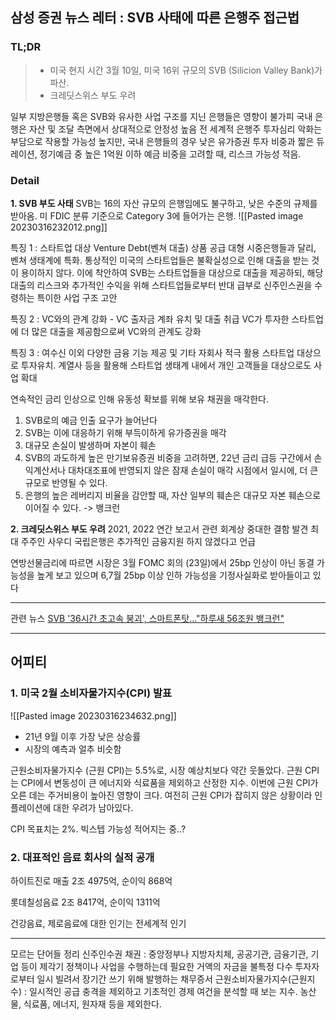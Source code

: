 ## 삼성 증권 뉴스 레터 : SVB 사태에 따른 은행주 접근법

### TL;DR
> - 미국 현지 시간 3월 10일, 미국 16위 규모의 SVB (Silicion Valley Bank)가 파산.
> - 크레딧스위스 부도 우려

일부 지방은행들 혹은 SVB와 유사한 사업 구조를 지닌 은행들은 영향이 불가피
국내 은행은 자산 및 조달 측면에서 상대적으로 안정성 높음
전 세계적 은행주 투자심리 악화는 부담으로 작용할 가능성 높지만,
국내 은행들의 경우 낮은 유가증권 투자 비중과 짧은 듀레이션, 정기예금 중 높은 1억원 이하 예금 비중을 고려할 때, 리스크 가능성 적음.

### Detail

**1. SVB 부도 사태**
SVB는 16의 자산 규모의 은행임에도 불구하고, 낮은 수준의 규제를 받아옴.
미 FDIC 분류 기준으로 Category 3에 들어가는 은행.
![[Pasted image 20230316232012.png]]

특징 1 : 스타트업 대상 Venture Debt(벤쳐 대출) 상품 공급
대형 시중은행들과 달리, 벤쳐 생태계에 특화. 통상적인 미국의 스타트업들은 불확실성으로 인해 대출을 받는 것이 용이하지 않다. 이에 착안하여 SVB는 스타트업들을 대상으로 대출을 제공하되, 해당 대출의 리스크와 추가적인 수익을 위해 스타트업들로부터 반대 급부로 신주인스권을 수령하는 특이한 사업 구조 고안

특징 2 : VC와의 관계 강화 - VC 출자금 계좌 유치 및 대출 취급
VC가 투자한 스타트업에 더 많은 대출을 제공함으로써 VC와의 관계도 강화

특징 3 : 여수신 이외 다양한 금융 기능 제공 및 기타 자회사 적극 활용
스타트업 대상으로 투자유치. 계열사 등을 활용해 스타트업 생태계 내에서 개인 고객들을 대상으로도 사업 확대

연속적인 금리 인상으로 인해 유동성 확보를 위해 보유 채권을 매각한다. 
1) SVB로의 예금 인출 요구가 늘어난다
2) SVB는 이에 대응하기 위해 부득이하게 유가증권을 매각
3) 대규모 손실이 발생하며 자본이 훼손
4) SVB의 과도하게 높은 만기보유증권 비중을 고려하면, 22년 금리 급등 구간에서 손익계산서나 대차대조표에 반영되지 않은 잠재 손실이 매각 시점에서 일시에, 더 큰 규모로 반영될 수 있다.
5) 은행의 높은 레버리지 비율을 감안할 때, 자산 일부의 훼손은 대규모 자본 훼손으로 이어질 수 있다.
-> 뱅크런


**2. 크레딧스위스 부도 우려**
2021, 2022 연간 보고서 관련 회계상 중대한 결함 발견
최대 주주인 사우디 국립은행은 추가적인 금융지원 하지 않겠다고 언급

연방선물금리에 따르면 시장은 3월 FOMC 회의 (23일)에서 25bp 인상이 아닌 동결 가능성을 높게 보고 있으며 6,7월 25bp 이상 인하 가능성을 기정사실화로 받아들이고 있다

---
관련 뉴스
[SVB '36시간 초고속 붕괴', 스마트폰탓…"하루새 56조원 뱅크런"](https://n.news.naver.com/mnews/article/001/0013809312?sid=104)

---
## 어피티
### 1. 미국 2월 소비자물가지수(CPI) 발표
![[Pasted image 20230316234632.png]]

- 21년 9월 이후 가장 낮은 상승률
- 시장의 예측과 얼추 비슷함

근원소비자물가지수 (근원 CPI)는 5.5%로, 시장 예상치보다 약간 웃돌았다.
근원 CPI는 CPI에서 변동성이 큰 에너지와 식료품을 제외하고 산정한 지수.
이번에 근원 CPI가 오른 데는 주거비용이 높아진 영향이 크다.
여전히 근원 CPI가 잡히지 않은 상황이라 인플레이션에 대한 우려가 남아있다.

CPI 목표치는 2%. 빅스텝 가능성 적어지는 중..?

### 2. 대표적인 음료 회사의 실적 공개
하이트진로
매출 2조 4975억, 순이익 868억

롯데칠성음료
2조 8417억, 순이익 1311억

건강음료, 제로음료에 대한 인기는 전세계적 인기


---
모르는 단어들 정리
신주인수권
채권 : 중앙정부나 지방자치체, 공공기관, 금융기관, 기업 등이 제각기 정책이나 사업을 수행하는데 필요한 거액의 자금을 불특정 다수 투자자로부터 일시 빌려서 장기간 쓰기 위해 발행하는 채무증서
근원소비자물가지수(근원지수) : 일시적인 공급 충격을 제외하고 기초적인 경제 여건을 분석할 때 보는 지수. 농산물, 식료품, 에너지, 원자재 등을 제외한다.